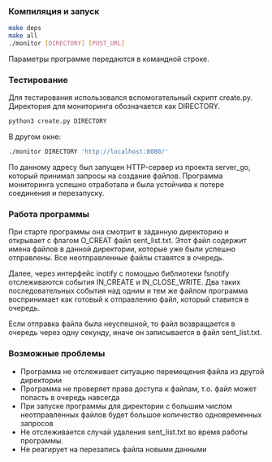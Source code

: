 ### Компиляция и запуск
```bash
make deps
make all
./monitor [DIRECTORY] [POST_URL]
```
Параметры программе передаются в командной строке.

### Тестирование
Для тестирования использовался вспомогательный скрипт create.py. Директория
для мониторинга обозначается как DIRECTORY.
```bash
python3 create.py DIRECTORY
```
В другом окне:
```bash
./monitor DIRECTORY 'http://localhost:8080/'
```
По данному адресу был запущен HTTP-сервер из проекта server_go, который 
принимал запросы на создание файлов.
Программа мониторинга успешно отработала и была устойчива к потере соединения 
и перезапуску.

### Работа программы
При старте программы она смотрит в заданную директорию и открывает с флагом 
O_CREAT файл sent_list.txt. Этот файл содержит имена файлов в данной директории,
которые уже были успешно отправлены. Все неотправленные файлы ставятся
в очередь.

Далее, через интерфейс inotify с помощью библиотеки fsnotify отслеживаются
события IN_CREATE и IN_CLOSE_WRITE. Два таких последовательных события
над одним и тем же файлом программа воспринимает как готовый к отправлению 
файл, который ставится в очередь.

Если отправка файла была неуспешной, то файл возвращается в очередь через
одну секунду, иначе он записывается в файл sent_list.txt.

### Возможные проблемы
- Программа не отслеживает ситуацию перемещения файла из другой директории
- Программа не проверяет права доступа к файлам, т.о. файл может попасть
  в очередь навсегда
- При запуске программы для директории с большим числом неотправленных файлов
  будет большое количество одновременных запросов
- Не отслеживается случай удаления sent_list.txt во время работы программы.
- Не реагирует на перезапись файла новыми данными
